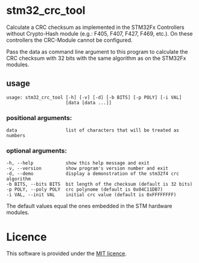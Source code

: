 # stm32_crc_tool
Calculate a CRC checksum as implemented in the STM32Fx Controllers without Crypto-Hash module (e.g.: F405, F407, F427, F469, etc.). On these controllers the CRC-Module cannot be configured.

Pass the data as command line argument to this program to calculate the CRC checksum with 32 bits with the same algorithm as on the STM32Fx modules.
 
## usage
    usage: stm32_crc_tool [-h] [-v] [-d] [-b BITS] [-p POLY] [-i VAL]
                          [data [data ...]]
### positional arguments:
    data                  list of characters that will be treated as numbers

### optional arguments:
    -h, --help            show this help message and exit
    -v, --version         show program's version number and exit
    -d, --demo            display a demonstration of the stm32f4 crc algorithm
    -b BITS, --bits BITS  bit length of the checksum (default is 32 bits)
    -p POLY, --poly POLY  crc polynome (default is 0x04C11DB7)
    -i VAL, --init VAL    initial crc value (default is 0xFFFFFFFF)

The default values equal the ones embedded in the STM hardware modules.

# Licence

This software is provided under the [MIT licence](LICENCE). 
